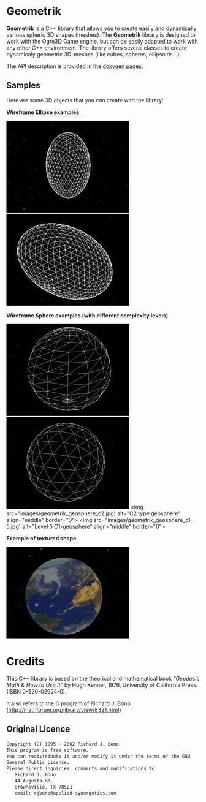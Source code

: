 # Geometrik

**Geometrik** is a C++ library that allows you to create easily and dynamically various spheric 3D shapes (meshes).
The **Geometrik** library is designed to work with the Ogre3D Game engine, but can be easily adapted to work with any other C++ environment.
The library offers several classes to create dynamicaly geometric 3D-meshes (like cubes, spheres, ellipsoids...).

The API description is provided in the [doxygen pages](https://sphinkie.github.io/Geometrik/html/index.html).

## Samples
Here are some 3D objects that you can create with the library:

**Wireframe Ellipse examples**

![C1 type geoellipse](images/geometrik_geoellipse_c1.jpg)
![C2 type geoellipse](images/geometrik_geoellipse_c2.jpg)

**Wireframe Sphere examples (with different complexity levels)**

![wireframe sphere](images/wireframe_sphere.jpg)
![C1 type geosphere](images/geometrik_geosphere_c1.jpg)
			<img src="images/geometrik_geosphere_c2.jpg) alt="C2 type geosphere" align="middle" border="0">
			<img src="images/geometrik_geosphere_c1-5.jpg) alt="Level 5 C1-geosphere" align="middle" border="0">

**Example of textured shape**

![Textured sphere](images/textured_sphere.jpg)

# Credits

This C++ library is based on the theorical and mathematical book _"Geodesic Math & How to Use It"_ by Hugh Kenner, 1976, University of California Press. (ISBN 0-520-02924-0).  

It also refers to the C program of Richard J. Bono (http://mathforum.org/library/view/8321.html)

## Original Licence

	Copyright (C) 1995 - 2002 Richard J. Bono
	This program is free software.
	You can redistribute it and/or modify it under the terms of the GNU General Public License.
	Please direct inquiries, comments and modifications to:
	   Richard J. Bono
	   44 Augusta Rd.
	   Brownsville, TX 78521
	   email: rjbono@applied-synergetics.com


